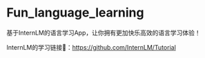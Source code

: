 # Fun_language_learning
基于InternLM的语言学习App，让你拥有更加快乐高效的语言学习体验！

InternLM的学习链接🔗：https://github.com/InternLM/Tutorial
